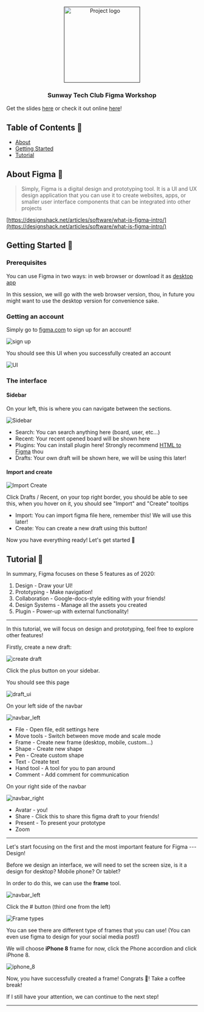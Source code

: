 <p align="center">
  <a href="" rel="noopener">
 <img width=200px src="./SVG_LOGO.png" alt="Project logo"></a>
</p>

<h3 align="center">Sunway Tech Club Figma Workshop</h3>

Get the slides [here](./slides.html) or check it out online [here](https://slides.com/sunwaytechclub/deck-f34b86)!

## Table of Contents 📝

- [About](#about)
- [Getting Started](#getting_started)
- [Tutorial](#tutorial)

## About Figma 🧐 <a name = "about"></a>

> Simply, Figma is a digital design and prototyping tool. It is a UI and UX design application that you can use it to create websites, apps, or smaller user interface components that can be integrated into other projects

[https://designshack.net/articles/software/what-is-figma-intro/](https://designshack.net/articles/software/what-is-figma-intro/)

## Getting Started 🏁 <a name = "getting_started"></a>

### Prerequisites

You can use Figma in two ways: in web browser or download it as [desktop app](https://www.figma.com/downloads/)

In this session, we will go with the web browser version, thou, in future you might want to use the desktop version for convenience sake.

### Getting an account

Simply go to [figma.com](https://www.figma.com/) to sign up for an account!

![sign up](./Getting_Started/signup.jpg)

You should see this UI when you successfully created an account

![UI](./Getting_Started/UI.jpg)

### The interface

#### Sidebar

On your left, this is where you can navigate between the sections.

![Sidebar](./Getting_Started/sidebar.jpg)

- Search: You can search anything here (board, user, etc...)
- Recent: Your recent opened board will be shown here
- Plugins: You can install plugin here! Strongly recommend [HTML to Figma](https://www.figma.com/community/plugin/747985167520967365/HTML-To-Figma) thou
- Drafts: Your own draft will be shown here, we will be using this later!

#### Import and create

![Import Create](./Getting_Started/import_create.jpg)

Click Drafts / Recent, on your top right border, you should be able to see this, when you hover on it, you should see "Import" and "Create" tooltips

- Import: You can import figma file here, remember this! We will use this later!
- Create: You can create a new draft using this button!

Now you have everything ready! Let's get started 🎉

## Tutorial 🎈 <a name="tutorial"></a>

In summary, Figma focuses on these 5 features as of 2020:

1. Design - Draw your UI!
2. Prototyping - Make navigation!
3. Collaboration - Google-docs-style editing with your friends!
4. Design Systems - Manage all the assets you created
5. Plugin - Power-up with external functionality!

----

In this tutorial, we will focus on design and prototyping, feel free to explore other features!

Firstly, create a new draft:

![create draft](./Tutorial/create_draft.jpg)

Click the plus button on your sidebar.

You should see this page

![draft_ui](./Tutorial/draft_ui.jpg)

On your left side of the navbar

![navbar_left](./Tutorial/navbar_left.jpg)

- File - Open file, edit settings here
- Move tools - Switch between move mode and scale mode
- Frame - Create new frame (desktop, mobile, custom...)
- Shape - Create new shape
- Pen - Create custom shape
- Text - Create text
- Hand tool - A tool for you to pan around
- Comment - Add comment for communication

On your right side of the navbar

![navbar_right](./Tutorial/navbar_right.jpg)

- Avatar - you!
- Share - Click this to share this figma draft to your friends!
- Present - To present your prototype
- Zoom

---

Let's start focusing on the first and the most important feature for Figma --- Design!

Before we design an interface, we will need to set the screen size, is it a design for desktop? Mobile phone? Or tablet?

In order to do this, we can use the **frame** tool.

![navbar_left](./Tutorial/navbar_left.jpg)

Click the # button (third one from the left)

![Frame types](./Tutorial/frame.jpg)

You can see there are different type of frames that you can use! (You can even use figma to design for your social media post!)

We will choose **iPhone 8** frame for now, click the Phone accordion and click iPhone 8.

![iphone_8](./Tutorial/iphone_8.jpg)

Now, you have successfully created a frame! Congrats 🎉! Take a coffee break!

If I still have your attention, we can continue to the next step!

---
